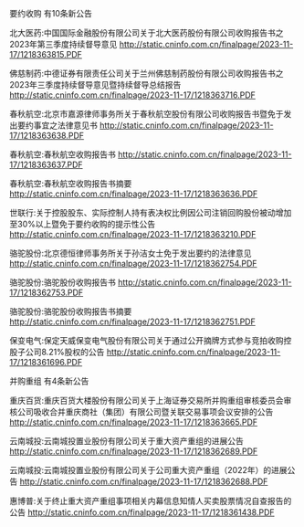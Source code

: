要约收购 有10条新公告 

北大医药:中国国际金融股份有限公司关于北大医药股份有限公司收购报告书之2023年第三季度持续督导意见 http://static.cninfo.com.cn/finalpage/2023-11-17/1218363815.PDF 

佛慈制药:中德证券有限责任公司关于兰州佛慈制药股份有限公司收购报告书之2023年三季度持续督导意见暨持续督导总结报告 http://static.cninfo.com.cn/finalpage/2023-11-17/1218363716.PDF 

春秋航空:北京市嘉源律师事务所关于春秋航空股份有限公司收购报告书暨免于发出要约事宜之法律意见书 http://static.cninfo.com.cn/finalpage/2023-11-17/1218363638.PDF 

春秋航空:春秋航空收购报告书 http://static.cninfo.com.cn/finalpage/2023-11-17/1218363637.PDF 

春秋航空:春秋航空收购报告书摘要 http://static.cninfo.com.cn/finalpage/2023-11-17/1218363636.PDF 

世联行:关于控股股东、实际控制人持有表决权比例因公司注销回购股份被动增加至30%以上暨免于要约收购的提示性公告 http://static.cninfo.com.cn/finalpage/2023-11-17/1218363210.PDF 

骆驼股份:北京德恒律师事务所关于孙洁女士免于发出要约的法律意见 http://static.cninfo.com.cn/finalpage/2023-11-17/1218362754.PDF 

骆驼股份:骆驼股份收购报告书 http://static.cninfo.com.cn/finalpage/2023-11-17/1218362753.PDF 

骆驼股份:骆驼股份收购报告书摘要 http://static.cninfo.com.cn/finalpage/2023-11-17/1218362751.PDF 

保变电气:保定天威保变电气股份有限公司关于通过公开摘牌方式参与竞拍收购控股子公司8.21%股权的公告 http://static.cninfo.com.cn/finalpage/2023-11-17/1218361696.PDF 

并购重组 有4条新公告 

重庆百货:重庆百货大楼股份有限公司关于上海证券交易所并购重组审核委员会审核公司吸收合并重庆商社（集团）有限公司暨关联交易事项会议安排的公告 http://static.cninfo.com.cn/finalpage/2023-11-17/1218363665.PDF 

云南城投:云南城投置业股份有限公司关于重大资产重组的进展公告 http://static.cninfo.com.cn/finalpage/2023-11-17/1218362689.PDF 

云南城投:云南城投置业股份有限公司关于公司重大资产重组（2022年）的进展公告 http://static.cninfo.com.cn/finalpage/2023-11-17/1218362688.PDF 

惠博普:关于终止重大资产重组事项相关内幕信息知情人买卖股票情况自查报告的公告 http://static.cninfo.com.cn/finalpage/2023-11-17/1218361438.PDF 


